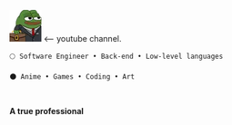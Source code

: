 <p aling = "right">
  <a href="https://www.youtube.com/@awwlie/">
    <img aling="center" src="https://github.com/awwliedacoder/awwliedacoder/blob/main/9605-pepe-business.png?raw=true"></a> <-- youtube channel. </p>
  
  
```
🌕 Software Engineer • Back-end • Low-level languages

🌑 Anime • Games • Coding • Art

```
<br>

<b>A true professional</b>
